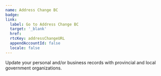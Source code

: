 ```yaml
---
name: Address Change BC
badge:
link:
  label: Go to Address Change BC
  target: '_blank'
  href:
  rtcKey: addressChangeURL
  appendAccountId: false
  locale: false
---
```


Update your personal and/or business records with provincial and local government organizations.